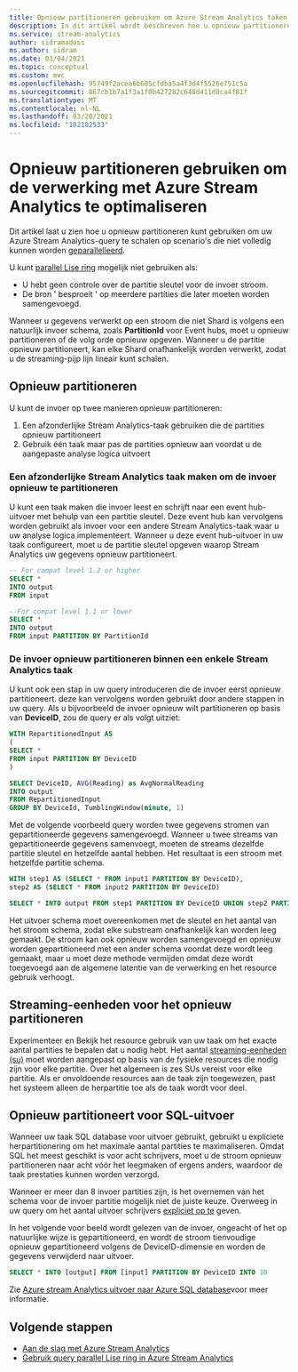 ```yaml
---
title: Opnieuw partitioneren gebruiken om Azure Stream Analytics taken te optimaliseren
description: In dit artikel wordt beschreven hoe u opnieuw partitioneren gebruikt om Azure Stream Analytics taken te optimaliseren die niet kunnen worden geparallelleerd.
ms.service: stream-analytics
author: sidramadoss
ms.author: sidram
ms.date: 03/04/2021
ms.topic: conceptual
ms.custom: mvc
ms.openlocfilehash: 95749f2acea6b605cfdba5a4f3d4f5526e751c5a
ms.sourcegitcommit: 867cb1b7a1f3a1f0b427282c648d411d0ca4f81f
ms.translationtype: MT
ms.contentlocale: nl-NL
ms.lasthandoff: 03/20/2021
ms.locfileid: "102182533"
---
```

# <a name="use-repartitioning-to-optimize-processing-with-azure-stream-analytics"></a>Opnieuw partitioneren gebruiken om de verwerking met Azure Stream Analytics te optimaliseren

Dit artikel laat u zien hoe u opnieuw partitioneren kunt gebruiken om uw Azure Stream Analytics-query te schalen op scenario's die niet volledig kunnen worden [geparallelleerd](stream-analytics-scale-jobs.md).

U kunt [parallel Lise ring](stream-analytics-parallelization.md) mogelijk niet gebruiken als:

* U hebt geen controle over de partitie sleutel voor de invoer stroom.
* De bron ' besproeit ' op meerdere partities die later moeten worden samengevoegd.

Wanneer u gegevens verwerkt op een stroom die niet Shard is volgens een natuurlijk invoer schema, zoals **PartitionId** voor Event hubs, moet u opnieuw partitioneren of de volg orde opnieuw opgeven. Wanneer u de partitie opnieuw partitioneert, kan elke Shard onafhankelijk worden verwerkt, zodat u de streaming-pijp lijn lineair kunt schalen. 

## <a name="how-to-repartition"></a>Opnieuw partitioneren
U kunt de invoer op twee manieren opnieuw partitioneren:
1. Een afzonderlijke Stream Analytics-taak gebruiken die de partities opnieuw partitioneert
2. Gebruik één taak maar pas de partities opnieuw aan voordat u de aangepaste analyse logica uitvoert

### <a name="creating-a-separate-stream-analytics-job-to-repartition-input"></a>Een afzonderlijke Stream Analytics taak maken om de invoer opnieuw te partitioneren
U kunt een taak maken die invoer leest en schrijft naar een event hub-uitvoer met behulp van een partitie sleutel. Deze event hub kan vervolgens worden gebruikt als invoer voor een andere Stream Analytics-taak waar u uw analyse logica implementeert. Wanneer u deze event hub-uitvoer in uw taak configureert, moet u de partitie sleutel opgeven waarop Stream Analytics uw gegevens opnieuw partitioneert. 
```sql
-- For compat level 1.2 or higher
SELECT * 
INTO output
FROM input

--For compat level 1.1 or lower
SELECT *
INTO output
FROM input PARTITION BY PartitionId
```

### <a name="repartition-input-within-a-single-stream-analytics-job"></a>De invoer opnieuw partitioneren binnen een enkele Stream Analytics taak
U kunt ook een stap in uw query introduceren die de invoer eerst opnieuw partitioneert. deze kan vervolgens worden gebruikt door andere stappen in uw query. Als u bijvoorbeeld de invoer opnieuw wilt partitioneren op basis van **DeviceID**, zou de query er als volgt uitziet:
```sql
WITH RepartitionedInput AS 
( 
SELECT * 
FROM input PARTITION BY DeviceID
)

SELECT DeviceID, AVG(Reading) as AvgNormalReading  
INTO output
FROM RepartitionedInput  
GROUP BY DeviceId, TumblingWindow(minute, 1)  
```

Met de volgende voorbeeld query worden twee gegevens stromen van gepartitioneerde gegevens samengevoegd. Wanneer u twee streams van gepartitioneerde gegevens samenvoegt, moeten de streams dezelfde partitie sleutel en hetzelfde aantal hebben. Het resultaat is een stroom met hetzelfde partitie schema.

```sql
WITH step1 AS (SELECT * FROM input1 PARTITION BY DeviceID),
step2 AS (SELECT * FROM input2 PARTITION BY DeviceID)

SELECT * INTO output FROM step1 PARTITION BY DeviceID UNION step2 PARTITION BY DeviceID
```

Het uitvoer schema moet overeenkomen met de sleutel en het aantal van het stroom schema, zodat elke substream onafhankelijk kan worden leeg gemaakt. De stroom kan ook opnieuw worden samengevoegd en opnieuw worden gepartitioneerd met een ander schema voordat deze wordt leeg gemaakt, maar u moet deze methode vermijden omdat deze wordt toegevoegd aan de algemene latentie van de verwerking en het resource gebruik verhoogt.

## <a name="streaming-units-for-repartitions"></a>Streaming-eenheden voor het opnieuw partitioneren

Experimenteer en Bekijk het resource gebruik van uw taak om het exacte aantal partities te bepalen dat u nodig hebt. Het aantal [streaming-eenheden (su)](stream-analytics-streaming-unit-consumption.md) moet worden aangepast op basis van de fysieke resources die nodig zijn voor elke partitie. Over het algemeen is zes SUs vereist voor elke partitie. Als er onvoldoende resources aan de taak zijn toegewezen, past het systeem alleen de herpartitie toe als de taak wordt voor deel.

## <a name="repartitions-for-sql-output"></a>Opnieuw partitioneert voor SQL-uitvoer

Wanneer uw taak SQL database voor uitvoer gebruikt, gebruikt u expliciete herpartitionering om het maximale aantal partities te maximaliseren. Omdat SQL het meest geschikt is voor acht schrijvers, moet u de stroom opnieuw partitioneren naar acht vóór het leegmaken of ergens anders, waardoor de taak prestaties kunnen worden verzorgd. 

Wanneer er meer dan 8 invoer partities zijn, is het overnemen van het schema voor de invoer partitie mogelijk niet de juiste keuze. Overweeg in uw query om het aantal uitvoer schrijvers [expliciet op te](/stream-analytics-query/into-azure-stream-analytics#into-shard-count) geven. 

In het volgende voor beeld wordt gelezen van de invoer, ongeacht of het op natuurlijke wijze is gepartitioneerd, en wordt de stroom tienvoudige opnieuw gepartitioneerd volgens de DeviceID-dimensie en worden de gegevens verwijderd naar uitvoer. 

```sql
SELECT * INTO [output] FROM [input] PARTITION BY DeviceID INTO 10
```

Zie [Azure stream Analytics uitvoer naar Azure SQL database](stream-analytics-sql-output-perf.md)voor meer informatie.


## <a name="next-steps"></a>Volgende stappen

* [Aan de slag met Azure Stream Analytics](stream-analytics-introduction.md)
* [Gebruik query parallel Lise ring in Azure Stream Analytics](stream-analytics-parallelization.md)
